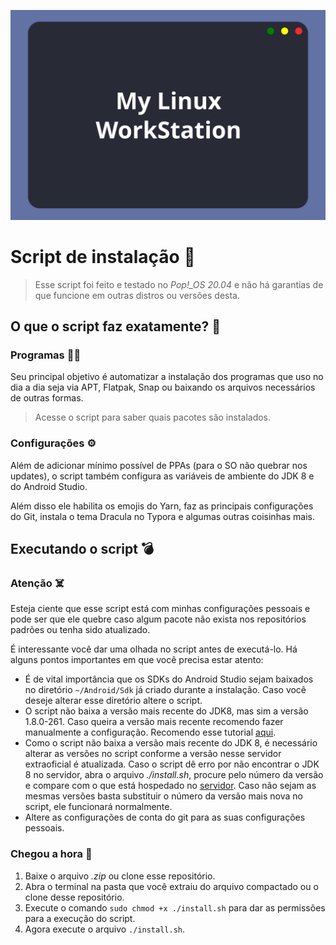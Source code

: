 ![Linux Dev WorkStation](./readme-images/capa.svg)

# Script de instalação :scroll:

> Esse script foi feito e testado no *Pop!_OS 20.04* e não há garantias de que funcione em outras distros ou versões desta.

## O que o script faz exatamente? :thinking:

### Programas :technologist:

Seu principal objetivo é automatizar a instalação dos programas que uso no dia a dia seja via APT, Flatpak, Snap ou baixando os arquivos necessários de outras formas.

> Acesse o script para saber quais pacotes são instalados.

### Configurações :gear:

Além de adicionar mínimo possível de PPAs (para o SO não quebrar nos updates), o script também configura as variáveis de ambiente do JDK 8 e do Android Studio.

Além disso ele habilita os emojis do Yarn, faz as principais configurações do Git, instala o tema Dracula no Typora e algumas outras coisinhas mais.

## Executando o script :bomb:

### Atenção :skull_and_crossbones:

Esteja ciente que esse script está com minhas configurações pessoais e pode ser que ele quebre caso algum pacote não exista nos repositórios padrões ou tenha sido atualizado.

É interessante você dar uma olhada no script antes de executá-lo. Há alguns pontos importantes em que você precisa estar atento:

* É de vital importância que os SDKs do Android Studio sejam baixados no diretório `~/Android/Sdk` já criado durante a instalação. Caso você deseje alterar esse diretório altere o script.
* O script não baixa a versão mais recente do JDK8, mas sim a versão 1.8.0-261. Caso queira a versão mais recente recomendo fazer manualmente a configuração. Recomendo esse tutorial [aqui](https://www.javahelps.com/2015/03/install-oracle-jdk-in-ubuntu.html).
* Como o script não baixa a versão mais recente do JDK 8, é necessário alterar as versões no script conforme a versão nesse servidor extraoficial é atualizada. Caso o script dê erro por não encontrar o JDK 8 no servidor, abra o arquivo *./install.sh*, procure pelo número da versão e compare com o que está hospedado no [servidor](http://enos.itcollege.ee/~jpoial/allalaadimised/jdk8). Caso não sejam as mesmas versões basta substituir o número da versão mais nova no script, ele funcionará normalmente.
* Altere as configurações de conta do git para as suas configurações pessoais.

### Chegou a hora :robot:

1. Baixe o arquivo *.zip* ou clone esse repositório.
2. Abra o terminal na pasta que você extraiu do arquivo compactado ou o clone desse repositório.
3. Execute o comando `sudo chmod +x ./install.sh` para dar as permissões para a execução do script.
4. Agora execute o arquivo `./install.sh`.
